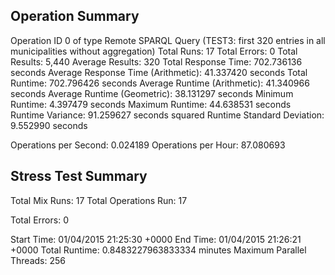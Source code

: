 Operation Summary
-----------------

Operation ID 0 of type Remote SPARQL Query (TEST3: first 320 entries in all municipalities without aggregation)
Total Runs: 17
Total Errors: 0
Total Results: 5,440
Average Results: 320
Total Response Time: 702.736136 seconds
Average Response Time (Arithmetic): 41.337420 seconds
Total Runtime: 702.796426 seconds
Average Runtime (Arithmetic): 41.340966 seconds
Average Runtime (Geometric): 38.131297 seconds
Minimum Runtime: 4.397479 seconds
Maximum Runtime: 44.638531 seconds
Runtime Variance: 91.259627 seconds squared
Runtime Standard Deviation: 9.552990 seconds

Operations per Second: 0.024189
Operations per Hour: 87.080693

Stress Test Summary
-----------------

Total Mix Runs: 17
Total Operations Run: 17

Total Errors: 0

Start Time: 01/04/2015 21:25:30 +0000
End Time: 01/04/2015 21:26:21 +0000
Total Runtime: 0.8483227963833334 minutes
Maximum Parallel Threads: 256

